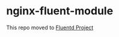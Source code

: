 nginx-fluent-module
===================

This repo moved to [Fluentd Project][1]

[1]: https://github.com/fluent/nginx-fluentd-module